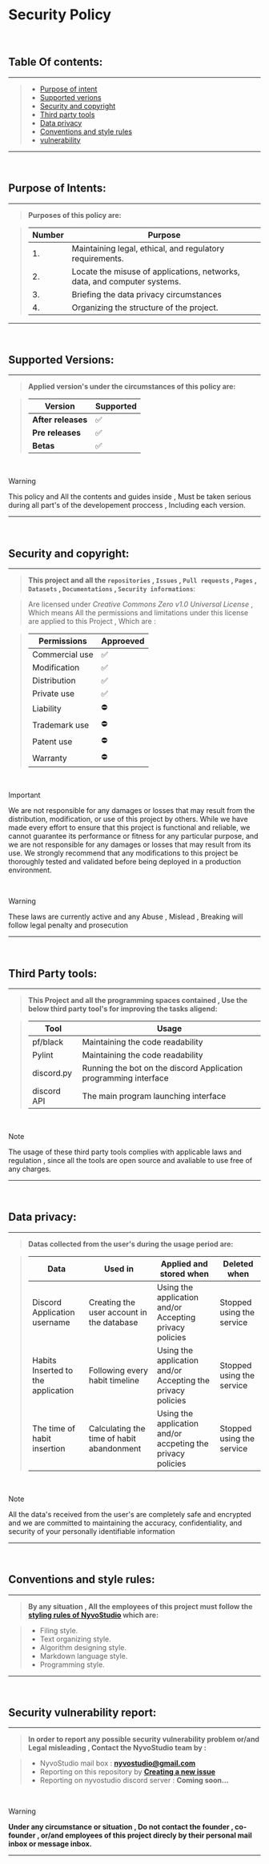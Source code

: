 # **Security Policy**  
<br>


## Table Of contents:
---
 >  - [Purpose of intent](#purpose-of-intents)
 >  - [Supported verions](#supported-versions)
 >  - [Security and copyright](#security-and-copyright)
 >  - [Third party tools](#third-party-tools)
 >  - [Data privacy](#data-privacy)
 >  - [Conventions and style rules](#conventions-and-style-rules)
 >  - [vulnerability](#security-vulnerability-report)
---
<br>


## Purpose of Intents:
---
  
> **Purposes of this policy are:**

  > | Number | Purpose
  > | ------ | ------ |
  > | 1.| Maintaining legal, ethical, and regulatory requirements. |
  > | 2.| Locate the misuse of applications, networks, data, and computer systems. |
  > | 3.| Briefing the data privacy circumstances |
  > | 4.| Organizing the structure of the project. |

---
<br>

## Supported Versions:
---
  
  > **Applied version's under the circumstances of this policy are:**

  > | Version | Supported          |
  > | ------- | ------------------ |
  > | **After releases**   | :white_check_mark: |
  > | **Pre releases** | :white_check_mark: |
  > | **Betas** | :white_check_mark: |
 
<br>

  > [!WARNING]
  > This policy and All the contents and guides inside , Must be taken serious during all part's of the developement proccess , Including each version.
---
<br>


## Security and copyright:
---

  > **This project and all the ```repositories``` , ```Issues``` , ```Pull requests``` , ```Pages``` , ```Datasets``` , ```Documentations``` , ```Security informations```**:

  > Are licensed under *Creative Commons Zero v1.0 Universal License* , Which means All the permissions and limitations under this license are applied to this Project , Which are :

  > | Permissions | Approeved |
  > | ----------- | --------- |
  > | Commercial use | ✅ |
  > | Modification | ✅ |
  > | Distribution | ✅ |
  > | Private use | ✅ |
  > | Liability | ⛔ |
  > | Trademark use | ⛔ |
  > | Patent use | ⛔ |
  > | Warranty | ⛔ |

<br>

> [!IMPORTANT]
> We are not responsible for any damages or losses that may result from the distribution, modification, or use of this project by others. While we have made every effort to ensure that  this project is functional and reliable, we cannot guarantee its performance or fitness for any particular purpose, and we are not responsible for any damages or losses that may
 result from its use. We strongly recommend that any modifications to this project be thoroughly tested and validated before being deployed in a production environment.

<br>

 > [!WARNING]
 > These laws are currently active and any Abuse , Mislead , Breaking will follow legal penalty and prosecution
---
<br>

## Third Party tools:
---
 > **This Project and all the programming spaces contained , Use the below third party tool's for improving the tasks aligend:**

>  | Tool | Usage |
>  |-------|-------|
>  | pf/black | Maintaining the code readability |
>  | Pylint | Maintaining the code readability |
>  | discord.py | Running the bot on the discord Application programming interface |
>  | discord API | The main program launching interface    |

<br>

> [!NOTE]
> The usage of these third party tools complies with applicable laws and regulation , since all the tools are open source and avaliable to use
> free of any charges.
---
<br>


## Data privacy:
---
   > **Datas collected from the user's during the usage period are:**

   > | Data | Used in | Applied and stored when | Deleted when |
   > |------|------ |---------- | ------ |
   > | Discord Application username | Creating the user account in the database | Using the application and/or Accepting privacy policies | Stopped using the service |
   > | Habits Inserted to the application | Following every habit timeline |  Using the application and/or Accepting the privacy policies | Stopped using the service |
   > | The time of habit insertion | Calculating the time of habit abandonment | Using the application and/or accpeting the privacy policies | Stopped using the service |
<br>

   > [!NOTE]
   > All the data's received from the user's are completely safe and encrypted and we are committed to maintaining the accuracy, confidentiality, and security of your personally 
   > identifiable information
---
<br>


## Conventions and style rules:
---

   >  **By any situation , All the employees of this project must follow the [styling rules of NyvoStudio](https://github.com/NyvoStudio/StyleGuide/tree/Main.project/styling_guide) which are:**
    
  > - Filing style.
  > - Text organizing style.
  > - Algorithm designing style.
  > - Markdown language style.
  > - Programming style.
---

<br>


## Security vulnerability report:
---
  > **In order to report any possible security vulnerability problem or/and Legal misleading , Contact the NyvoStudio team by :**

  > - NyvoStudio mail box : **nyvostudio@gmail.com**
  > - Reporting on this repository by [**Creating a new issue**](https://github.com/KhodeNima/NyvoHabit/issues/new)
  > - Reporting on nyvostudio discord server : **Coming soon...**

<br>

> [!WARNING]
> **Under any circumstance or situation , Do not contact the founder , co-founder , or/and employees of this project direcly by their personal mail inbox or message inbox.**

---
<br>
